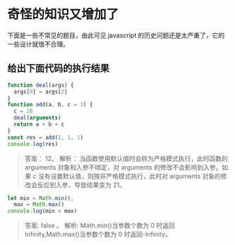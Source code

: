 # 奇怪的知识又增加了

下面是一些不常见的题目，由此可见 javascript 的历史问题还是太严重了，它的一些设计就很不合理。

## 给出下面代码的执行结果

```javascript
function deal(args) {
  args[0] = args[2]
}
function add(a, b, c = 3) {
  c = 10
  deal(arguments)
  return a + b + c
}
const res = add(1, 1, 1)
console.log(res)
```

> 答案： 12。
> 解析： 当函数使用默认值时会转为严格模式执行，此时函数的 arguments 对象和入参不绑定，对 arguments 的修改不会影响到入参。如果 c 没有设置默认值，则按非严格模式执行，此时对 arguments 对象的修改会反应到入参，导致结果变为 21。

```javascript
let min = Math.min(),
  max = Math.max()
console.log(min < max)
```

> 答案: false 。
> 解析: Math.min()当参数个数为 0 时返回 Infinity,Math.max()当参数个数为 0 时返回-Infinity。

